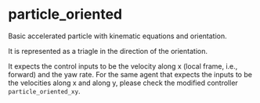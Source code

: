 # particle_oriented

Basic accelerated particle with kinematic equations and orientation.

It is represented as a triagle in the direction of the orientation.

It expects the control inputs to be the velocity along x (local frame, i.e., forward) and the yaw rate.
For the same agent that expects the inputs to be the velocities along x and along y, please check the modified controller `particle_oriented_xy`.